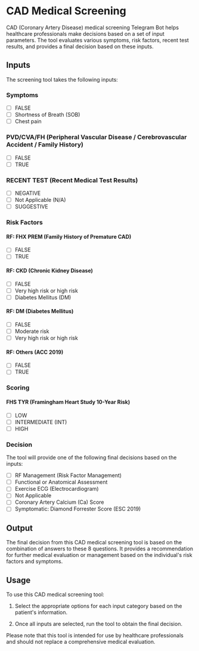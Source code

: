 # CAD Medical Screening

CAD (Coronary Artery Disease) medical screening Telegram Bot helps healthcare professionals make decisions based on a set of input parameters. The tool evaluates various symptoms, risk factors, recent test results, and provides a final decision based on these inputs.

## Inputs

The screening tool takes the following inputs:

### Symptoms
- [ ] FALSE
- [ ] Shortness of Breath (SOB)
- [ ] Chest pain

### PVD/CVA/FH (Peripheral Vascular Disease / Cerebrovascular Accident / Family History)
- [ ] FALSE
- [ ] TRUE

### RECENT TEST (Recent Medical Test Results)
- [ ] NEGATIVE
- [ ] Not Applicable (N/A)
- [ ] SUGGESTIVE

### Risk Factors

#### RF: FHX PREM (Family History of Premature CAD)
- [ ] FALSE
- [ ] TRUE

#### RF: CKD (Chronic Kidney Disease)
- [ ] FALSE
- [ ] Very high risk or high risk
- [ ] Diabetes Mellitus (DM)

#### RF: DM (Diabetes Mellitus)
- [ ] FALSE
- [ ] Moderate risk
- [ ] Very high risk or high risk

#### RF: Others (ACC 2019)
- [ ] FALSE
- [ ] TRUE

### Scoring

#### FHS TYR (Framingham Heart Study 10-Year Risk)
- [ ] LOW
- [ ] INTERMEDIATE (INT)
- [ ] HIGH

### Decision

The tool will provide one of the following final decisions based on the inputs:

- [ ] RF Management (Risk Factor Management)
- [ ] Functional or Anatomical Assessment
- [ ] Exercise ECG (Electrocardiogram)
- [ ] Not Applicable
- [ ] Coronary Artery Calcium (Ca) Score
- [ ] Symptomatic: Diamond Forrester Score (ESC 2019)

## Output

The final decision from this CAD medical screening tool is based on the combination of answers to these 8 questions. It provides a recommendation for further medical evaluation or management based on the individual's risk factors and symptoms.

## Usage

To use this CAD medical screening tool:

1. Select the appropriate options for each input category based on the patient's information.

2. Once all inputs are selected, run the tool to obtain the final decision.

Please note that this tool is intended for use by healthcare professionals and should not replace a comprehensive medical evaluation.
